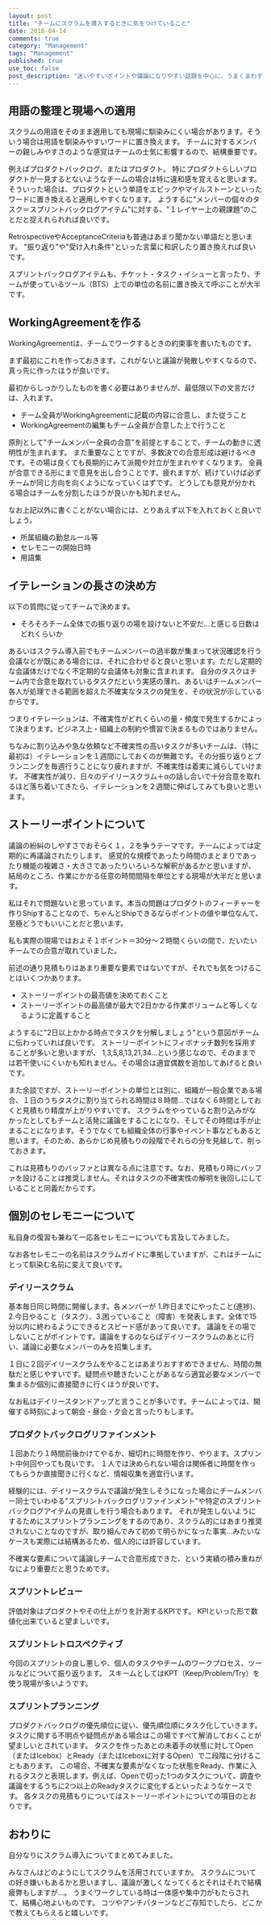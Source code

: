 ```yaml
---
layout: post
title: "チームにスクラムを導入するときに気をつけていること"
date: 2018-04-14
comments: true
category: "Management"
tags: "Management"
published: true
use_toc: false
post_description: "迷いやすいポイントや議論になりやすい話題を中心に、うまくまわすためのアプローチをまとめました。ある程度スクラムを知ってる人、やったことがある人向けの記事です。" 
---
```




用語の整理と現場への適用
-------------------------------

スクラムの用語をそのまま適用しても現場に馴染みにくい場合があります。そういう場合は用語を馴染みやすいワードに置き換えます。
チームに対するメンバーの親しみやすさのような感覚はチームの士気に影響するので、結構重要です。

例えばプロダクトバックログ、またはプロダクト。
特にプロダクトらしいプロダクトが一見するとないようなチームの場合は特に違和感を覚えると思います。
そういった場合は、プロダクトという単語をエピックやマイルストーンといったワードに置き換えると適用しやすくなります。
ようするに"メンバーの個々のタスク＝スプリントバックログアイテム"に対する、"１レイヤー上の親課題"のことだと捉えれられれば良いです。

RetrospectiveやAcceptanceCriteriaも普通はあまり聞かない単語だと思います。
"振り返り"や"受け入れ条件"といった言葉に和訳したり置き換えれば良いです。

スプリントバックログアイテムも、チケット・タスク・イシューと言ったり、チームが使っているツール（BTS）上での単位の名前に置き換えて呼ぶことが大半です。

WorkingAgreementを作る
---------------------------------

WorkingAgreementは、チームでワークするときの約束事を書いたものです。

まず最初にこれを作っておきます。これがないと議論が発散しやすくなるので、真っ先に作ったほうが良いです。

最初からしっかりしたものを書く必要はありませんが、最低限以下の文言だけは、入れます。

* チーム全員がWorkingAgreementに記載の内容に合意し、また従うこと
* WorkingAgreementの編集もチーム全員が合意した上で行うこと

原則として"チームメンバー全員の合意"を前提とすることで、チームの動きに透明性が生まれます。
また重要なことですが、多数決での合意形成は避けるべきです。その場は良くても長期的にみて派閥や対立が生まれやすくなります。
全員が合意できる形にまで意見を出し合うことです。疲れますが、続けていけば必ずチームが同じ方向を向くようになっていくはずです。
どうしても意見が分かれる場合はチームを分割したほうが良いかも知れません。

なお上記以外に書くことがない場合には、とりあえず以下を入れておくと良いでしょう。

* 所属組織の勤怠ルール等
* セレモニーの開始日時
* 用語集

イテレーションの長さの決め方
----------------------------

以下の質問に従ってチームで決めます。

* そろそろチーム全体での振り返りの場を設けないと不安だ…と感じる日数はどれくらいか

あるいはスクラム導入前でもチームメンバーの過半数が集まって状況確認を行う会議などが既にある場合には、それに合わせると良いと思います。ただし定期的な会議体だけでなく不定期的な会議体も対象に含まれます。
自分のタスクはチーム内で合意を取れているタスクだという実感の薄れ、あるいはチームメンバー各人が処理できる範囲を超えた不確実なタスクの発生を、その状況が示しているからです。

つまりイテレーションは、不確実性がどれくらいの量・頻度で発生するかによって決まります。ビジネス上・組織上の制約や慣習で決まるものではありません。

ちなみに割り込みや急な依頼など不確実性の高いタスクが多いチームは、（特に最初は）イテレーションを１週間にしておくのが無難です。その分振り返りとプランニングを毎週行うことになり疲れますが、不確実性は着実に減らしていけます。
不確実性が減り、日々のデイリースクラム＋αの話し合いで十分合意を取れるほど落ち着いてきたら、イテレーションを２週間に伸ばしてみても良いと思います。

ストーリーポイントについて
--------------------------

議論の紛糾のしやすさでおそらく１，２を争うテーマです。チームによっては定期的に再議論されたりします。
感覚的な規模であったり時間のまとまりであったり機能の複雑さ・大きさであったりいろいろな解釈があるかと思いますが、
結局のところ、作業にかかる任意の時間間隔を単位とする現場が大半だと思います。

私はそれで問題ないと思っています。本当の問題はプロダクトのフィーチャーを作りShipすることなので、ちゃんとShipできるならポイントの値や単位なんて、至極どうでもいいことだと思います。

私も実際の現場ではおよそ１ポイント＝30分～２時間くらいの間で、だいたいチームでの合意が取れていました。

前述の通り見積もりはあまり重要な要素ではないですが、それでも気をつけることはいくつかあります。

* ストーリーポイントの最高値を決めておくこと
* ストーリーポイントの最高値が最大で2日かかる作業ボリュームと等しくなるように定義すること

ようするに"2日以上かかる時点でタスクを分解しましょう"という意図がチームに伝わっていれば良いです。
ストーリーポイントにフィボナッチ数列を採用することが多いと思いますが、
1,3,5,8,13,21,34...という感じなので、そのままでは若干使いにくいかも知れません。その場合は適宜偶数を追加してあげると良いです。

また余談ですが、ストーリーポイントの単位とは別に、組織が一般企業である場合、１日のうちタスクに割り当てられる時間は８時間…ではなく６時間としておくと見積もり精度が上がりやすいです。
スクラムをやっていると割り込みがなかったとしてもチームと活発に議論をすることになり、そしてその時間は手が止まることになります。そうでなくても組織全体の行事やイベント事などもあると思います。そのため、あらかじめ見積もりの段階でそれらの分を見越して、削っておきます。

これは見積もりのバッファとは異なる点に注意です。なお、見積もり時にバッファを設けることは推奨しません。それはタスクの不確実性の解明を後回しにしていることと同義だからです。

個別のセレモニーについて
--------------------------------

私自身の復習も兼ねて一応各セレモニーについても言及してみました。

なお各セレモニーの名前はスクラムガイドに準拠していますが、これはチームにとって馴染む名前に変えて良いです。

### デイリースクラム

基本毎日同じ時間に開催します。各メンバーが 1.昨日までにやったこと(進捗)、2.今日やること（タスク）、3.困っていること（障害）を発表します。全体で15分以内に終わるようにできるとスピード感があって良いです。
議論をその場でしないことがポイントです。議論をするのならばデイリースクラムのあとに行い、議論に必要なメンバーのみを招集します。

１日に２回デイリースクラムをやることはあまりおすすめできません、時間の無駄だと感じやすいです。疑問点や聴きたいことがあるなら適宜必要なメンバーで集まるか個別に直接聞きに行くほうが良いです。

なお私はデイリースタンドアップと言うことが多いです。チームによっては、開催する時刻によって朝会・昼会・夕会と言ったりもします。

### プロダクトバックログリファインメント

１回あたり１時間前後かけてやるか、細切れに時間を作り、やります。スプリント中何回やっても良いです。
１人では決められない場合は関係者に時間を作ってもらうか直接聞きに行くなど、情報収集を適宜行います。

経験的には、デイリースクラムで議論が発生しそうになった場合にチームメンバー同士でいわゆる"スプリントバックログリファインメント"や特定のスプリントバックログアイテムの見直しを行う場合もあります。
それが発生しないようにするためにスプリントプランニングをするのであり、スクラム的にはあまり推奨されないことなのですが、取り組んでみて初めて明らかになった事実…みたいなケースも実際には結構あるため、個人的には許容しています。

不確実な要素について議論しチームで合意形成できた、という実績の積み重ねがなにより重要だと思うためです。

### スプリントレビュー

評価対象はプロダクトやその仕上がりを計測するKPIです。
KPIといった形で数値化出来ていると望ましいです。

### スプリントレトロスペクティブ

今回のスプリントの良し悪しや、個人のタスクやチームのワークプロセス、ツールなどについて振り返ります。
スキームとしてはKPT（Keep/Problem/Try）を使う現場が多いようです。

### スプリントプランニング

プロダクトバックログの優先順位に従い、優先順位順にタスク化していきます。
タスクに関する不明点や疑問点がある場合はこの場ですべて解消しておくことが望ましいとされています。
タスクを作ったあとの未着手の状態に対してOpen（またはIcebox）とReady（またはIceboxに対するOpen）で二段階に分けることもあります。
この場合、不確実な要素がなくなった状態をReady、作業に入れるタスクと表現します。例えば、Openで切った1つのタスクについて、調査や議論をするうちに2つ以上のReadyタスクに変化するといったようなケースです。
各タスクの見積もりについてはストーリーポイントについての項目のとおりです。

おわりに
---------------

自分なりにスクラム導入についてまとめてみました。

みなさんはどのようにしてスクラムを活用されていますか。
スクラムについての好き嫌いもあるかと思いますし、議論が激しくなってくるとそれはそれで結構疲弊もしますが…。
うまくワークしている時は一体感や集中力がもたらされて、結構心地よいものです。
コツやアンチパターンなどご存知でしたら、どこかで教えてもらえると嬉しいです。